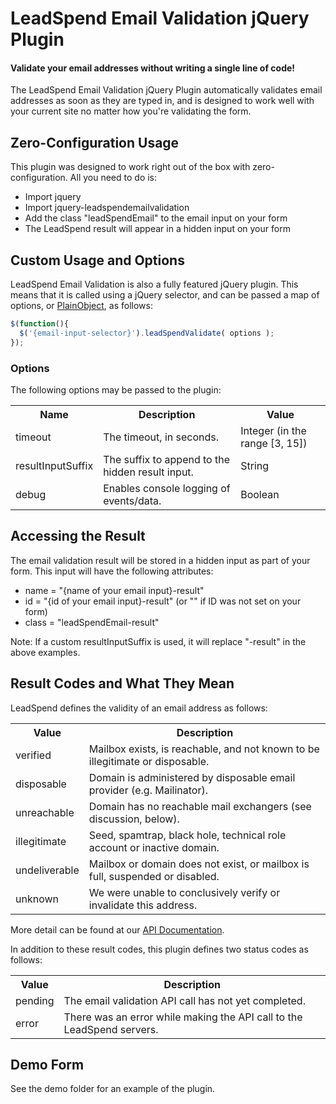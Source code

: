 LeadSpend Email Validation jQuery Plugin
===================
#### Validate your email addresses without writing a single line of code! ####
The LeadSpend Email Validation jQuery Plugin automatically validates email addresses
as soon as they are typed in, and is designed to work well with your current site no matter how you're validating the form.


Zero-Configuration Usage
-------------------
This plugin was designed to work right out of the box with zero-configuration.  All you need to do is:
* Import jquery
* Import jquery-leadspendemailvalidation
* Add the class "leadSpendEmail" to the email input on your form
* The LeadSpend result will appear in a hidden input on your form


Custom Usage and Options
-------------------
LeadSpend Email Validation is also a fully featured jQuery plugin.  This means that it is called using a jQuery selector, and can be
passed a map of options, or [PlainObject](http://api.jquery.com/Types/#PlainObject), as follows:

```javascript
$(function(){
  $('{email-input-selector}').leadSpendValidate( options );
});
```

### Options
The following options may be passed to the plugin:
<table>
<tbody>
<tr><th>Name</th><th>Description</th><th>Value</th></tr>
<tr><td>timeout</td><td>The timeout, in seconds.</td><td>Integer (in the range [3, 15])</td></tr>
<tr><td>resultInputSuffix</td><td>The suffix to append to the hidden result input.</td><td>String</td></tr>
<tr><td>debug</td><td>Enables console logging of events/data.</td><td>Boolean</td></tr>
</tbody>
</table>


Accessing the Result
-------------------

The email validation result will be stored in a hidden input as part of your form.  This input will have the following attributes:
* name = "{name of your email input}-result"
* id = "{id of your email input}-result" (or "" if ID was not set on your form)
* class = "leadSpendEmail-result"

Note: If a custom resultInputSuffix is used, it will replace "-result" in the above examples.

Result Codes and What They Mean
-------------------
LeadSpend defines the validity of an email address as follows:

<table>
<tbody>
<tr><th>Value</th><th>Description</th></tr>
<tr><td>verified</td><td>Mailbox exists, is reachable, and not known to be illegitimate or disposable.</td></tr>
<tr><td>disposable</td><td>Domain is administered by disposable email provider (e.g. Mailinator).</td></tr>
<tr><td>unreachable</td><td>Domain has no reachable mail exchangers (see discussion, below).</td></tr>
<tr><td>illegitimate</td><td>Seed, spamtrap, black hole, technical role account or inactive domain.</td></tr>
<tr><td>undeliverable</td><td>Mailbox or domain does not exist, or mailbox is full, suspended or disabled.</td></tr>
<tr><td>unknown</td><td>We were unable to conclusively verify or invalidate this address.</td></tr>
</tbody>
</table>

More detail can be found at our [API Documentation](https://github.com/LeadSpend/api-v2/blob/master/README.md#a-2-validity).

In addition to these result codes, this plugin defines two status codes as follows:

<table>
<tbody>
<tr><th>Value</th><th>Description</th></tr>
<tr><td>pending</td><td>The email validation API call has not yet completed.</td></tr>
<tr><td>error</td><td>There was an error while making the API call to the LeadSpend servers.</td></tr>
</tbody>
</table>


Demo Form
-------------------
See the demo folder for an example of the plugin.
